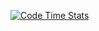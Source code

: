 

[![Code Time Stats](https://github-readme-stats.vercel.app/api/wakatime?username=bork0038&show_icons=true&bg_color=0D1117&hide_border=true&text_color=fff&title_color=fff)]()
<br />
